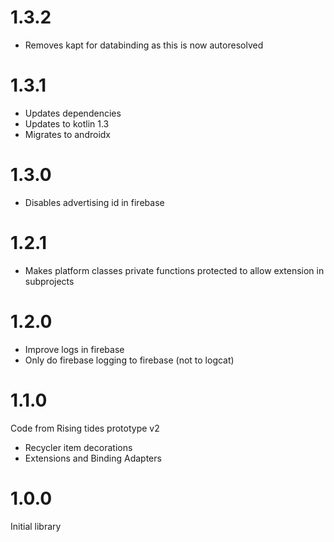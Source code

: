 # 1.3.2
- Removes kapt for databinding as this is now autoresolved

# 1.3.1
- Updates dependencies
- Updates to kotlin 1.3
- Migrates to androidx

# 1.3.0
- Disables advertising id in firebase

# 1.2.1
- Makes platform classes private functions protected to allow extension in subprojects

# 1.2.0
- Improve logs in firebase
- Only do firebase logging to firebase (not to logcat)

# 1.1.0
Code from Rising tides prototype v2

- Recycler item decorations
- Extensions and Binding Adapters

# 1.0.0
Initial library



